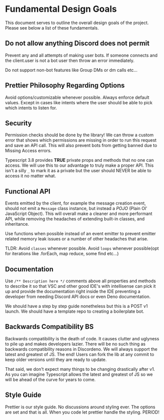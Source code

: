 # Fundamental Design Goals

This document serves to outline the overall design goals of the project. Please
see below a list of these fundamentals.

## Do not allow anything Discord does not permit

Prevent any and all attempts of making user bots. If someone connects and the
client.user is not a bot user then throw an error immediately.

Do not support non-bot features like Group DMs or dm calls etc...

## Prettier Philosophy Regarding Options

Avoid options/customizable whenever possible. Always enforce default values.
Except in cases like intents where the user should be able to pick which intents
to listen for.

## Security

Permission checks should be done by the library! We can throw a custom error
that shows which permissions are missing in order to run this request and save
an API call. This will also prevent bots from getting banned due to Missing
Access errors.

Typescript 3.8 provides **TRUE** private props and methods that no one can
access. We will use this to our advantage to truly make a proper API. This isn't
a silly `_` to mark it as a private but the user should NEVER be able to access
it no matter what.

## Functional API

Events emitted by the client, for example the message creation event, should not
emit a `Message` class instance, but instead a _POJO_ (Plain Ol' JavaScript
Object). This will overall make a cleaner and more performant API, while
removing the headaches of extending built-in classes, and inheritance.

Use functions when possible instead of an event emitter to prevent emitter
related memory leak issues or a number of other headaches that arise.

TLDR: Avoid `classes` whenever possible. Avoid `loops` whenever possible(opt for
iterations like .forEach, map reduce, some find etc...)

## Documentation

Use `/** Description here */` comments above all properties and methods to
describe it so that VSC and other good IDE's with intellisense can pick it up
and provide the documentation right inside the IDE preventing a developer from
needing Discord API docs or even Deno documentation.

We should have a step by step guide nonetheless but this is a POST v1 launch. We
should have a template repo to creating a boilerplate bot.

## Backwards Compatibility BS

Backwards compatibility is the death of code. It causes clutter and uglyness to
pile up and makes developers lazier. There will be no such thing as backwards
compatibility reasons in Discordeno. We will always support the latest and
greatest of JS. The end! Users can fork the lib at any commit to keep older
versions until they are ready to update.

That said, we don't expect many things to be changing drastically after v1. As
you can imagine Typescript allows the latest and greatest of JS so we will be
ahead of the curve for years to come.

## Style Guide

Prettier is our style guide. No discussions around styling ever. The options are
set and that is all. When you code let prettier handle the styling. PERIOD!

